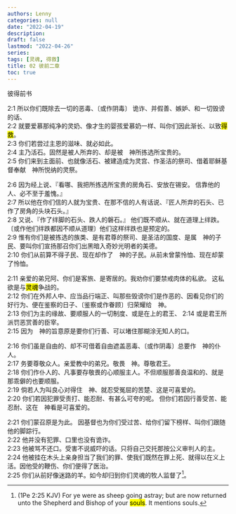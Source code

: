 ```yaml
---
authors: Lenny
categories: null
date: "2022-04-19"
description: 
draft: false
lastmod: "2022-04-26"
series: 
tags: [灵魂, 得救]
title: 02 彼前二章
toc: true
---
```

彼得前书
<!--more-->

2:1 所以你们既除去一切的恶毒、〔或作阴毒〕  诡诈、并假善、嫉妒、和一切毁谤的话、  
2:2 就要爱慕那纯净的灵奶、像才生的婴孩爱慕奶一样、叫你们因此渐长、以致<mark>得救</mark>。  
2:3 你们若尝过主恩的滋味、就必如此。  
2:4 主乃活石。固然是被人所弃的、却是被　神所拣选所宝贵的。  
2:5 你们来到主面前、也就像活石、被建造成为灵宫、作圣洁的祭司、借着耶稣基督奉献　神所悦纳的灵祭。  

2:6 因为经上说、『看哪、我把所拣选所宝贵的房角石、安放在锡安。  信靠他的人、必不至于羞愧。』  
2:7 所以他在你们信的人就为宝贵、在那不信的人有话说、『匠人所弃的石头、已作了房角的头块石头。』  
2:8 又说、『作了绊脚的石头、跌人的磐石。』 他们既不顺从、就在道理上绊跌。〔或作他们绊跌都因不顺从道理〕他们这样绊跌也是预定的。  
2:9 惟有你们是被拣选的族类、是有君尊的祭司、是圣洁的国度、是属　神的子民、要叫你们宣扬那召你们出黑暗入奇妙光明者的美德。  
2:10 你们从前算不得子民、现在却作了　神的子民。从前未曾蒙怜恤、现在却蒙了怜恤。  

2:11 亲爱的弟兄阿、你们是客旅、是寄居的。我劝你们要禁戒肉体的私欲。  这私欲是与<mark>灵魂</mark>争战的。  
2:12 你们在外邦人中、应当品行端正、叫那些毁谤你们是作恶的、因看见你们的好行为、便在鉴察的日子、〔鉴察或作眷顾〕归荣耀给　神。  
2:13 你们为主的缘故、要顺服人的一切制度、或是在上的君王、
2:14 或是君王所派罚恶赏善的臣宰。  
2:15 因为　神的旨意原是要你们行善、可以堵住那糊涂无知人的口。  

2:16 你们虽是自由的、却不可借着自由遮盖恶毒、〔或作阴毒〕总要作　神的仆人。  
2:17 务要尊敬众人。亲爱教中的弟兄。敬畏　神。尊敬君王。  
2:18 你们作仆人的、凡事要存敬畏的心顺服主人。不但顺服那善良温和的、就是那乖僻的也要顺服。  
2:19 倘若人为叫良心对得住　神、就忍受冤屈的苦楚、这是可喜爱的。  
2:20 你们若因犯罪受责打、能忍耐、有甚么可夸的呢。  但你们若因行善受苦、能忍耐、这在　神看是可喜爱的。  

2:21 你们蒙召原是为此。  因基督也为你们受过苦、给你们留下榜样、叫你们跟随他的脚踪行。  
2:22 他并没有犯罪、口里也没有诡诈。  
2:23 他被骂不还口。受害不说威吓的话。只将自己交托那按公义审判人的主。  
2:24 他被挂在木头上亲身担当了我们的罪、使我们既然在罪上死、就得以在义上活。因他受的鞭伤、你们便得了医治。  
2:25 你们从前好像迷路的羊。如今却归到你们灵魂的牧人监督了[^1]。  

[^1]: (1Pe 2:25 KJV)  For ye were as sheep going astray; but are now returned unto the Shepherd and Bishop of your <mark>souls</mark>.  It mentions souls.